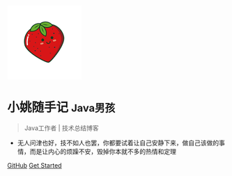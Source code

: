 ![logo](icon.png)

# 小姚随手记 <small>Java男孩</small>

<!-- > 小姚编程笔记 -->

> Java工作者 | 技术总结博客 
- 无人问津也好，技不如人也罢，你都要试着让自己安静下来，做自己该做的事情，而是让内心的烦躁不安，毁掉你本就不多的热情和定理

[GitHub](https://github.com/JavaBoyz)
[Get Started](README.md)

